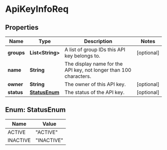 
# ApiKeyInfoReq

## Properties
Name | Type | Description | Notes
------------ | ------------- | ------------- | -------------
**groups** | **List&lt;String&gt;** | A list of group IDs this API key belongs to. |  [optional]
**name** | **String** | The display name for the API key, not longer than 100 characters. | 
**owner** | **String** | The owner of this API key. |  [optional]
**status** | [**StatusEnum**](#StatusEnum) | The status of the API key. |  [optional]


<a name="StatusEnum"></a>
## Enum: StatusEnum
Name | Value
---- | -----
ACTIVE | &quot;ACTIVE&quot;
INACTIVE | &quot;INACTIVE&quot;



